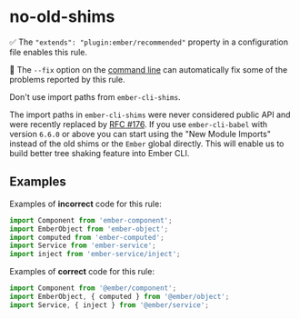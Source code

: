 # no-old-shims

:white_check_mark: The `"extends": "plugin:ember/recommended"` property in a configuration file enables this rule.

:wrench: The `--fix` option on the [command line](https://eslint.org/docs/user-guide/command-line-interface#fixing-problems) can automatically fix some of the problems reported by this rule.

Don't use import paths from `ember-cli-shims`.

The import paths in `ember-cli-shims` were never considered public API and
were recently replaced by [RFC #176](https://github.com/emberjs/rfcs/pull/176).
If you use `ember-cli-babel` with version `6.6.0` or above you can start using
the "New Module Imports" instead of the old shims or the `Ember` global directly.
This will enable us to build better tree shaking feature into Ember CLI.

## Examples

Examples of **incorrect** code for this rule:

```js
import Component from 'ember-component';
import EmberObject from 'ember-object';
import computed from 'ember-computed';
import Service from 'ember-service';
import inject from 'ember-service/inject';
```

Examples of **correct** code for this rule:

```javascript
import Component from '@ember/component';
import EmberObject, { computed } from '@ember/object';
import Service, { inject } from '@ember/service';
```
